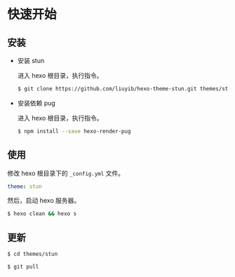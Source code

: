 # 快速开始

## 安装

- 安装 stun

  进入 hexo 根目录，执行指令。

  ``` bash
  $ git clone https://github.com/liuyib/hexo-theme-stun.git themes/stun
  ```

- 安装依赖 pug

  进入 hexo 根目录，执行指令。

  ``` bash
  $ npm install --save hexo-render-pug
  ```

## 使用

修改 hexo 根目录下的 `_config.yml` 文件。

``` yml
theme: stun
```

然后，启动 hexo 服务器。

``` bash
$ hexo clean && hexo s
```

## 更新

``` bash
$ cd themes/stun

$ git pull
```
